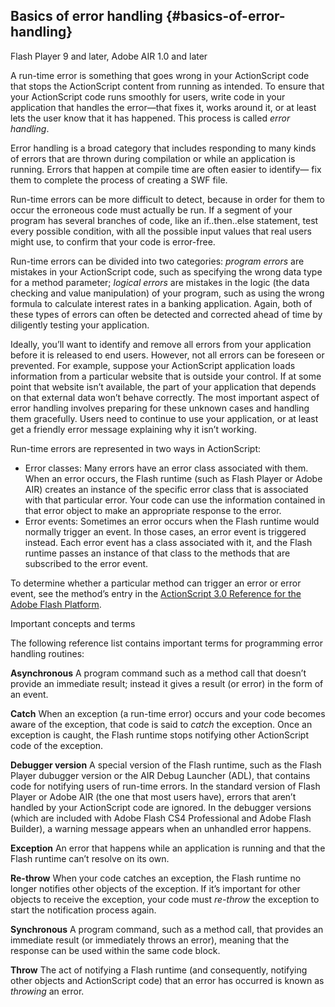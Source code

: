 ## Basics of error handling {#basics-of-error-handling}

Flash Player 9 and later, Adobe AIR 1.0 and later

A run-time error is something that goes wrong in your ActionScript code that stops the ActionScript content from running as intended. To ensure that your ActionScript code runs smoothly for users, write code in your application that handles the error—that fixes it, works around it, or at least lets the user know that it has happened. This process is called _error handling_.

Error handling is a broad category that includes responding to many kinds of errors that are thrown during compilation or while an application is running. Errors that happen at compile time are often easier to identify— fix them to complete the process of creating a SWF file.

Run-time errors can be more difficult to detect, because in order for them to occur the erroneous code must actually be run. If a segment of your program has several branches of code, like an if..then..else statement, test every possible condition, with all the possible input values that real users might use, to confirm that your code is error-free.

Run-time errors can be divided into two categories: _program errors_ are mistakes in your ActionScript code, such as specifying the wrong data type for a method parameter; _logical errors_ are mistakes in the logic (the data checking and value manipulation) of your program, such as using the wrong formula to calculate interest rates in a banking application. Again, both of these types of errors can often be detected and corrected ahead of time by diligently testing your application.

Ideally, you’ll want to identify and remove all errors from your application before it is released to end users. However, not all errors can be foreseen or prevented. For example, suppose your ActionScript application loads information from a particular website that is outside your control. If at some point that website isn’t available, the part of your application that depends on that external data won’t behave correctly. The most important aspect of error handling involves preparing for these unknown cases and handling them gracefully. Users need to continue to use your application, or at least get a friendly error message explaining why it isn’t working.

Run-time errors are represented in two ways in ActionScript:

*   Error classes: Many errors have an error class associated with them. When an error occurs, the Flash runtime (such as Flash Player or Adobe AIR) creates an instance of the specific error class that is associated with that particular error. Your code can use the information contained in that error object to make an appropriate response to the error.
*   Error events: Sometimes an error occurs when the Flash runtime would normally trigger an event. In those cases, an error event is triggered instead. Each error event has a class associated with it, and the Flash runtime passes an instance of that class to the methods that are subscribed to the error event.

To determine whether a particular method can trigger an error or error event, see the method’s entry in the [ActionScript 3.0 Reference for the Adobe Flash Platform](http://help.adobe.com/en_US/FlashPlatform/reference/actionscript/3/index.html).

Important concepts and terms

The following reference list contains important terms for programming error handling routines:

**Asynchronous** A program command such as a method call that doesn’t provide an immediate result; instead it gives a result (or error) in the form of an event.

**Catch** When an exception (a run-time error) occurs and your code becomes aware of the exception, that code is said to _catch_ the exception. Once an exception is caught, the Flash runtime stops notifying other ActionScript code of the exception.

**Debugger version** A special version of the Flash runtime, such as the Flash Player dubugger version or the AIR Debug Launcher (ADL), that contains code for notifying users of run-time errors. In the standard version of Flash Player or Adobe AIR (the one that most users have), errors that aren’t handled by your ActionScript code are ignored. In the debugger versions (which are included with Adobe Flash CS4 Professional and Adobe Flash Builder), a warning message appears when an unhandled error happens.

**Exception** An error that happens while an application is running and that the Flash runtime can’t resolve on its own.

**Re-throw** When your code catches an exception, the Flash runtime no longer notifies other objects of the exception. If it’s important for other objects to receive the exception, your code must _re-throw_ the exception to start the notification process again.

**Synchronous** A program command, such as a method call, that provides an immediate result (or immediately throws an error), meaning that the response can be used within the same code block.

**Throw** The act of notifying a Flash runtime (and consequently, notifying other objects and ActionScript code) that an error has occurred is known as _throwing_ an error.